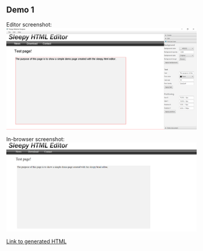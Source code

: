 ## Demo 1

Editor screenshot:
![In editor screenshot](demo-in-editor-screenshot.png)

In-browser screenshot:
![In browser screenshot](demo-in-browser-screenshot.png)

[Link to generated HTML](demo.html)